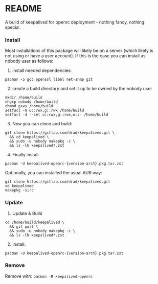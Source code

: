 # README

A build of keepalived for openrc deployment - nothing fancy, nothing special.


### Install

Most installations of this package will likely be on a server (which likely is not using or have a user account). If this is the case you can install as nobody user as follows:

1. install needed dependencies:
```
pacman -S gcc openssl libnl net-snmp git
```
2. create a build directory and set it up to be owned by the nobody user
```
mkdir /home/build
chgrp nobody /home/build
chmod g+ws /home/build
setfacl -m u::rwx,g::rwx /home/build
setfacl -d --set u::rwx,g::rwx,o::- /home/build
```
3. Now you can clone and build:
```
git clone https://gitlab.com/drad/keepalived.git \
  && cd keepalived \
  && sudo -u nobody makepkg -c \
  && ls -lh keepalived*.zst
```
4. Finally install:
```
pacman -U keepalived-openrc-{version-arch}.pkg.tar.zst
```

Optionally, you can installed the usual AUR way:

```
git clone https://gitlab.com/drad/keepalived.git
cd keepalived
makepkg -sirc
```


### Update

1. Update & Build
```
cd /home/build/keepalived \
  && git pull \
  && sudo -u nobody makepkg -c \
  && ls -lh keepalived*.zst
```
2. Install:
```
pacman -U keepalived-openrc-{version-arch}.pkg.tar.zst
```

### Remove

Remove with: `pacman -R keepalived-openrc`
